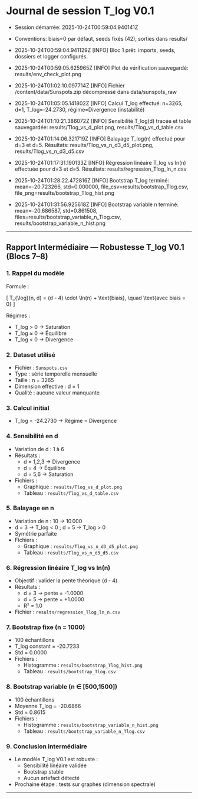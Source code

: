 # Journal de session T_log V0.1

- Session démarrée: 2025-10-24T00:59:04.940141Z
- Conventions: biais=0 par défaut, seeds fixés (42), sorties dans results/

- 2025-10-24T00:59:04.941129Z [INFO] Bloc 1 prêt: imports, seeds, dossiers et logger configurés.
- 2025-10-24T00:59:05.625965Z [INFO] Plot de vérification sauvegardé: results/env_check_plot.png
- 2025-10-24T01:02:10.097714Z [INFO] Fichier /content/data/Sunspots.zip décompressé dans data/sunspots_raw
- 2025-10-24T01:05:05.141802Z [INFO] Calcul T_log effectué: n=3265, d=1, T_log=-24.2730, régime=Divergence (instabilité)
- 2025-10-24T01:10:21.386072Z [INFO] Sensibilité T_log(d) tracée et table sauvegardée: results/Tlog_vs_d_plot.png, results/Tlog_vs_d_table.csv
- 2025-10-24T01:14:06.321719Z [INFO] Balayage T_log(n) effectué pour d=3 et d=5. Résultats: results/Tlog_vs_n_d3_d5_plot.png, results/Tlog_vs_n_d3_d5.csv
- 2025-10-24T01:17:31.190133Z [INFO] Régression linéaire T_log vs ln(n) effectuée pour d=3 et d=5. Résultats: results/regression_Tlog_ln_n.csv
- 2025-10-24T01:28:22.472816Z [INFO] Bootstrap T_log terminé: mean=-20.723266, std=0.000000, file_csv=results/bootstrap_Tlog.csv, file_png=results/bootstrap_Tlog_hist.png
- 2025-10-24T01:31:56.925618Z [INFO] Bootstrap variable n terminé: mean=-20.686587, std=0.861508, files=results/bootstrap_variable_n_Tlog.csv, results/bootstrap_variable_n_hist.png

---

## Rapport Intermédiaire — Robustesse T_log V0.1 (Blocs 7–8)

### 1. Rappel du modèle
Formule :

\[
T_{\log}(n, d) = (d - 4) \cdot \ln(n) + \text{biais}, \quad \text{avec biais = 0}
\]


Régimes :
- T_log > 0 → Saturation
- T_log ≈ 0 → Équilibre
- T_log < 0 → Divergence

### 2. Dataset utilisé
- Fichier : `Sunspots.csv`
- Type : série temporelle mensuelle
- Taille : n = 3265
- Dimension effective : d = 1
- Qualité : aucune valeur manquante

### 3. Calcul initial
- T_log = -24.2730 → Régime = Divergence

### 4. Sensibilité en d
- Variation de d : 1 à 6
- Résultats :
  - d = 1,2,3 → Divergence
  - d = 4 → Équilibre
  - d = 5,6 → Saturation
- Fichiers :
  - Graphique : `results/Tlog_vs_d_plot.png`
  - Tableau : `results/Tlog_vs_d_table.csv`

### 5. Balayage en n
- Variation de n : 10 → 10 000
- d = 3 → T_log < 0 ; d = 5 → T_log > 0
- Symétrie parfaite
- Fichiers :
  - Graphique : `results/Tlog_vs_n_d3_d5_plot.png`
  - Tableau : `results/Tlog_vs_n_d3_d5.csv`

### 6. Régression linéaire T_log vs ln(n)
- Objectif : valider la pente théorique (d - 4)
- Résultats :
  - d = 3 → pente = -1.0000
  - d = 5 → pente = +1.0000
  - R² = 1.0
- Fichier : `results/regression_Tlog_ln_n.csv`

### 7. Bootstrap fixe (n = 1000)
- 100 échantillons
- T_log constant = -20.7233
- Std = 0.0000
- Fichiers :
  - Histogramme : `results/bootstrap_Tlog_hist.png`
  - Tableau : `results/bootstrap_Tlog.csv`

### 8. Bootstrap variable (n ∈ [500,1500])
- 100 échantillons
- Moyenne T_log = -20.6866
- Std = 0.8615
- Fichiers :
  - Histogramme : `results/bootstrap_variable_n_hist.png`
  - Tableau : `results/bootstrap_variable_n_Tlog.csv`

### 9. Conclusion intermédiaire
- Le modèle T_log V0.1 est robuste :
  - Sensibilité linéaire validée
  - Bootstrap stable
  - Aucun artefact détecté
- Prochaine étape : tests sur graphes (dimension spectrale)

---
